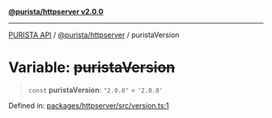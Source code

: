 [**@purista/httpserver v2.0.0**](../README.md)

***

[PURISTA API](../../../packages.md) / [@purista/httpserver](../README.md) / puristaVersion

# Variable: ~~puristaVersion~~

> `const` **puristaVersion**: `"2.0.0"` = `'2.0.0'`

Defined in: [packages/httpserver/src/version.ts:1](https://github.com/puristajs/purista/blob/master/packages/httpserver/src/version.ts#L1)
